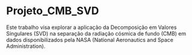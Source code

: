 # Projeto_CMB_SVD
Este trabalho visa explorar a aplicação da Decomposição em Valores Singulares (SVD) na separação da radiação cósmica de fundo (CMB) em dados disponibilizados pela NASA (National Aeronautics and Space Administration).
